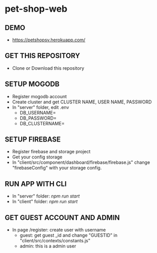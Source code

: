 # pet-shop-web
## DEMO 
- https://petshopsv.herokuapp.com/

## GET THIS REPOSITORY
- Clone or Download this repository

## SETUP MOGODB
- Register mogodb account
- Create cluster and get CLUSTER NAME, USER NAME, PASSWORD
- In "server" folder, edit .env 
  + DB_USERNAME=<yourClusterUsername>
  + DB_PASSWORD=<yourClusterPassword>
  + DB_CLUSTERNAME=<yourClusterName>
  
## SETUP FIREBASE
- Register firebase and storage project
- Get your config storage
- In "client/src/component/dashboard/firebase/firebase.js" change "firebaseConfig" with your storage config.

  
## RUN APP WITH CLI
  - In "server" folder: _npm run start_
  - In "client" folder: _npm run start_

## GET GUEST ACCOUNT AND ADMIN
  - In page /register: create user with username
    + guest: get guest _id and change "GUESTID" in "client/src/contexts/constants.js"
    + admin: this is a admin user
  
